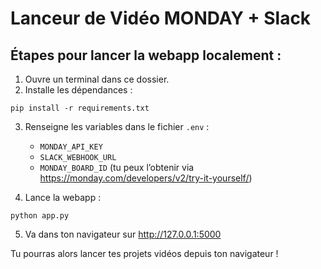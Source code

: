 # Lanceur de Vidéo MONDAY + Slack

## Étapes pour lancer la webapp localement :

1. Ouvre un terminal dans ce dossier.
2. Installe les dépendances :
```
pip install -r requirements.txt
```

3. Renseigne les variables dans le fichier `.env` :
   - `MONDAY_API_KEY`
   - `SLACK_WEBHOOK_URL`
   - `MONDAY_BOARD_ID` (tu peux l’obtenir via https://monday.com/developers/v2/try-it-yourself/)

4. Lance la webapp :
```
python app.py
```

5. Va dans ton navigateur sur http://127.0.0.1:5000

Tu pourras alors lancer tes projets vidéos depuis ton navigateur !